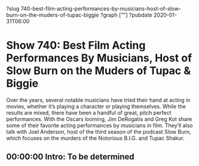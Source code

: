 ?slug 740-best-film-acting-performances-by-musicians-host-of-slow-burn-on-the-muders-of-tupac-biggie
?graph [""]
?pubdate 2020-01-31T06:00

# Show 740: Best Film Acting Performances By Musicians, Host of Slow Burn on the Muders of Tupac & Biggie

Over the years, several notable musicians have tried their hand at acting in movies, whether it’s playing a character or playing themselves. While the results are mixed, there have been a handful of great, pitch perfect performances. With the Oscars looming, Jim DeRogatis and Greg Kot share some of their favorite acting performances by musicians in film. They’ll also talk with Joel Anderson, host of the third season of the podcast Slow Burn, which focuses on the murders of the Notorious B.I.G. and Tupac Shakur.

## 00:00:00 Intro: To be determined